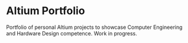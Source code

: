 # Altium Portfolio
Portfolio of personal Altium projects to showcase Computer Engineering and Hardware Design competence. Work in progress.
